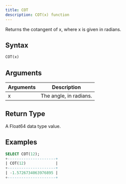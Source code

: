 ```yaml
---
title: COT
description: COT(x) function
---
```


Returns the cotangent of x, where x is given in radians.

## Syntax

```sql
COT(x)
```

## Arguments

| Arguments | Description            |
| --------- | ---------------------- |
| x         | The angle, in radians. |

## Return Type

A Float64 data type value.

## Examples

```sql
SELECT COT(12);
+---------------------+
| COT(12)             |
+---------------------+
| -1.5726734063976895 |
+---------------------+
```
